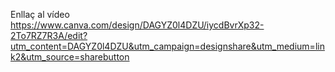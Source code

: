 Enllaç al vídeo
https://www.canva.com/design/DAGYZ0l4DZU/iycdBvrXp32-2To7RZ7R3A/edit?utm_content=DAGYZ0l4DZU&utm_campaign=designshare&utm_medium=link2&utm_source=sharebutton
